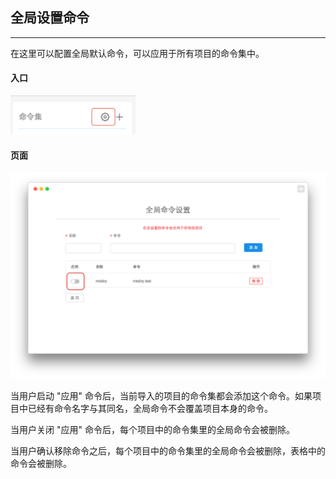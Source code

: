 ## 全局设置命令

---

在这里可以配置全局默认命令，可以应用于所有项目的命令集中。

#### 入口

<img src="sc_command_0.png" width="200">

#### 页面

<img src="sc_command_1.png" width="800">

当用户启动 "应用" 命令后，当前导入的项目的命令集都会添加这个命令。如果项目中已经有命令名字与其同名，全局命令不会覆盖项目本身的命令。

当用户关闭 "应用" 命令后，每个项目中的命令集里的全局命令会被删除。

当用户确认移除命令之后，每个项目中的命令集里的全局命令会被删除，表格中的命令会被删除。

